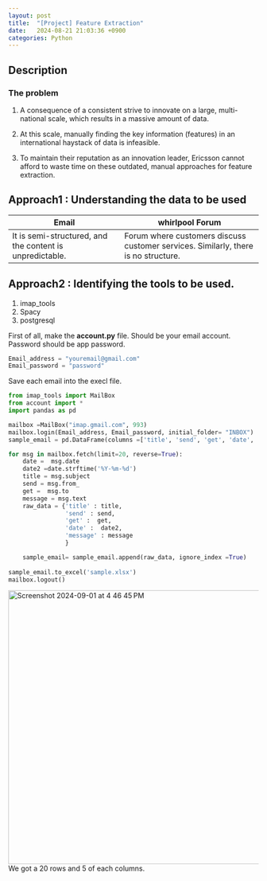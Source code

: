 ```yaml
---
layout: post
title:  "[Project] Feature Extraction"
date:   2024-08-21 21:03:36 +0900
categories: Python
---
```


## Description  
### The problem   
1. A consequence of a consistent strive to innovate on a large, multi-national scale, which results in a massive amount of data.​  

2. At this scale, manually finding the key information (features) in an international haystack of data is infeasible. ​ 

3. To maintain their reputation as an innovation leader, Ericsson cannot afford to waste time on these outdated, manual approaches for feature extraction.  

## Approach1 : Understanding the data to be used  

| Email                                                    | whirlpool Forum                                                                    |
|----------------------------------------------------------|------------------------------------------------------------------------------------|
| It is semi-structured, and the content is unpredictable. | Forum where customers discuss customer services.  Similarly, there is no structure. |  


## Approach2 : Identifying the tools to be used.  
1. imap_tools
2. Spacy
3. postgresql  

First of all, make the **account.py** file. Should be your email account.  
Password should be app password.

```python
Email_address = "youremail@gmail.com"
Email_password = "password"
```
Save each email into the execl file.

```python
from imap_tools import MailBox
from account import *
import pandas as pd

mailbox =MailBox("imap.gmail.com", 993)
mailbox.login(Email_address, Email_password, initial_folder= "INBOX")
sample_email = pd.DataFrame(columns =['title', 'send', 'get', 'date', 'message'])

for msg in mailbox.fetch(limit=20, reverse=True):
    date =  msg.date
    date2 =date.strftime('%Y-%m-%d')
    title = msg.subject
    send = msg.from_
    get =  msg.to
    message = msg.text
    raw_data = {'title' : title,
                'send' : send,
                'get' :  get,
                'date' :  date2,
                'message' : message
                }

    sample_email= sample_email.append(raw_data, ignore_index =True)
  
sample_email.to_excel('sample.xlsx')
mailbox.logout()

```
<img width="550" alt="Screenshot 2024-09-01 at 4 46 45 PM" src="https://github.com/user-attachments/assets/b88d4003-26dd-40ab-bca9-d9286f4d8c35">  
We got a 20 rows and 5 of each columns. 
